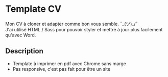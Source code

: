 # Template CV
Mon CV à cloner et adapter comme bon vous semble. ¯\_(ツ)_/¯ <br />
J'ai utilisé HTML / Sass pour pouvoir styler et mettre à jour plus facilement qu'avec Word.

## Description
- Template à imprimer en pdf avec Chrome sans marge
- Pas responsive, c'est pas fait pour être un site
